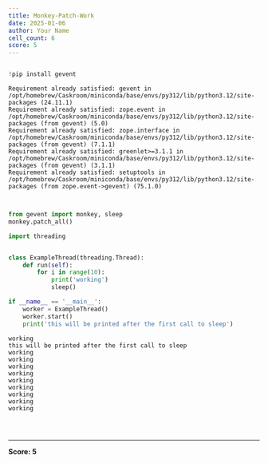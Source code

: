 ```yaml
---
title: Monkey-Patch-Work
date: 2025-01-06
author: Your Name
cell_count: 6
score: 5
---
```


```python

```


```python
!pip install gevent
```

    Requirement already satisfied: gevent in /opt/homebrew/Caskroom/miniconda/base/envs/py312/lib/python3.12/site-packages (24.11.1)
    Requirement already satisfied: zope.event in /opt/homebrew/Caskroom/miniconda/base/envs/py312/lib/python3.12/site-packages (from gevent) (5.0)
    Requirement already satisfied: zope.interface in /opt/homebrew/Caskroom/miniconda/base/envs/py312/lib/python3.12/site-packages (from gevent) (7.1.1)
    Requirement already satisfied: greenlet>=3.1.1 in /opt/homebrew/Caskroom/miniconda/base/envs/py312/lib/python3.12/site-packages (from gevent) (3.1.1)
    Requirement already satisfied: setuptools in /opt/homebrew/Caskroom/miniconda/base/envs/py312/lib/python3.12/site-packages (from zope.event->gevent) (75.1.0)



```python


from gevent import monkey, sleep
monkey.patch_all()

import threading 


class ExampleThread(threading.Thread):
    def run(self):
        for i in range(10):
            print('working')
            sleep()

if __name__ == '__main__':
    worker = ExampleThread()
    worker.start()
    print('this will be printed after the first call to sleep')
```

    working
    this will be printed after the first call to sleep
    working
    working
    working
    working
    working
    working
    working
    working
    working



```python

```


```python

```


```python

```


---
**Score: 5**
